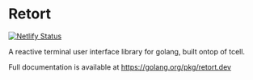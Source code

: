 # Retort

[![Netlify Status](https://api.netlify.com/api/v1/badges/551ded08-7737-4e41-9093-40fd36828ccb/deploy-status)](https://app.netlify.com/sites/retort/deploys)

A reactive terminal user interface library for golang, built ontop of tcell.

Full documentation is available at https://golang.org/pkg/retort.dev

